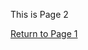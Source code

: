 This is Page 2

[Return to Page 1](https://github.com/RobertPottsII/About-Me/blob/main/Sample_1.pdf)
